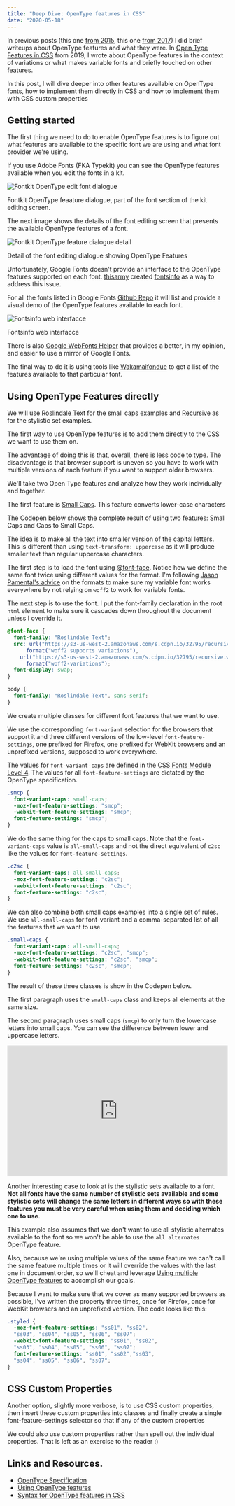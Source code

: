```yaml
---
title: "Deep Dive: OpenType features in CSS"
date: "2020-05-18"
---
```


In previous posts (this one [from 2015](https://publishing-project.rivendellweb.net/open-type-features/), this one [from 2017](https://publishing-project.rivendellweb.net/opentype-features-in-css/)) I did brief writeups about OpenType features and what they were. In [Open Type Features in CSS](https://publishing-project.rivendellweb.net/open-type-features-in-css/) from 2019, I wrote about OpenType features in the context of variations or what makes variable fonts and briefly touched on other features.

In this post, I will dive deeper into other features available on OpenType fonts, how to implement them directly in CSS and how to implement them with CSS custom properties

## Getting started

The first thing we need to do to enable OpenType features is to figure out what features are available to the specific font we are using and what font provider we're using.

If you use Adobe Fonts (FKA Typekit) you can see the OpenType features available when you edit the fonts in a kit.

![Fontkit OpenType edit font dialogue](https://publishing-project.rivendellweb.net/wp-content/uploads/2020/05/webkit-font-editing-dialogue.png)

Fontkit OpenType feaature dialogue, part of the font section of the kit editing screen.

The next image shows the details of the font editing screen that presents the available OpenType features of a font.

![Fontkit OpenType feature dialogue detail](https://publishing-project.rivendellweb.net/wp-content/uploads/2020/05/fontkit-font-features.png)

Detail of the font editing dialogue showing OpenType Features

Unfortunately, Google Fonts doesn't provide an interface to the OpenType features supported on each font. [thisarmy](https://thisarmy.com/fonts/) created [fontsinfo](https://code.thisarmy.com/fontsinfo/) as a way to address this issue.

For all the fonts listed in Google Fonts [Github Repo](https://github.com/google/fonts/) it will list and provide a visual demo of the OpenType features available to each font.

![Fontsinfo web interfacce](https://publishing-project.rivendellweb.net/wp-content/uploads/2020/05/fontsinfo-screenshot.png)

Fontsinfo web interfacce

There is also [Google WebFonts Helper](https://google-webfonts-helper.herokuapp.com/fonts) that provides a better, in my opinion, and easier to use a mirror of Google Fonts.

The final way to do it is using tools like [Wakamaifondue](https://wakamaifondue.com/) to get a list of the features available to that particular font.

## Using OpenType Features directly

We will use [Roslindale Text](https://djr.com/notes/roslindale-text-font-of-the-month/) for the small caps examples and [Recursive](http://recursive.design/) as for the stylistic set examples.

The first way to use OpenType features is to add them directly to the CSS we want to use them on.

The advantage of doing this is that, overall, there is less code to type. The disadvantage is that browser support is uneven so you have to work with multiple versions of each feature if you want to support older browsers.

We'll take two Open Type features and analyze how they work individually and together.

The first feature is [Small Caps](https://docs.microsoft.com/en-us/typography/opentype/spec/features_pt#tag-smcp). This feature converts lower-case characters

The Codepen below shows the complete result of using two features: Small Caps and Caps to Small Caps.

The idea is to make all the text into smaller version of the capital letters. This is different than using `text-transform: uppercase` as it will produce smaller text than regular uppercase characters.

The first step is to load the font using [@font-face](https://www.w3.org/TR/css-fonts-4/#font-face-rule). Notice how we define the same font twice using different values for the format. I'm following [Jason Pamental's advice](https://rwt.io/typography-tips/variable-fonts-what-web-authors-need-know) on the formats to make sure my variable font works everywhere by not relying on `woff2` to work for variable fonts.

The next step is to use the font. I put the font-family declaration in the root `html` element to make sure it cascades down throughout the document unless I override it.

```css
@font-face {
  font-family: "Roslindale Text";
  src: url("https://s3-us-west-2.amazonaws.com/s.cdpn.io/32795/recursive.woff2")
      format("woff2 supports variations"),
    url("https://s3-us-west-2.amazonaws.com/s.cdpn.io/32795/recursive.woff2")
      format("woff2-variations");
  font-display: swap;
}

body {
  font-family: "Roslindale Text", sans-serif;
}
```

We create multiple classes for different font features that we want to use.

We use the corresponding `font-variant` selection for the browsers that support it and three different versions of the low-level `font-feature-settings`, one prefixed for Firefox, one prefixed for WebKit browsers and an unprefixed versions, supposed to work everywhere.

The values for `font-variant-caps` are defined in the [CSS Fonts Module Level 4](https://www.w3.org/TR/css-fonts-4/). The values for all `font-feature-settings` are dictated by the OpenType specification.

```css
.smcp {
  font-variant-caps: small-caps;
  -moz-font-feature-settings: "smcp";
  -webkit-font-feature-settings: "smcp";
  font-feature-settings: "smcp";
}
```

We do the same thing for the caps to small caps. Note that the `font-variant-caps` value is `all-small-caps` and not the direct equivalent of `c2sc` like the values for `font-feature-settings`.

```css
.c2sc {
  font-variant-caps: all-small-caps;
  -moz-font-feature-settings: "c2sc";
  -webkit-font-feature-settings: "c2sc";
  font-feature-settings: "c2sc";
}
```

We can also combine both small caps examples into a single set of rules. We use `all-small-caps` for font-variant and a comma-separated list of all the features that we want to use.

```css
.small-caps {
  font-variant-caps: all-small-caps;
  -moz-font-feature-settings: "c2sc", "smcp";
  -webkit-font-feature-settings: "c2sc", "smcp";
  font-feature-settings: "c2sc", "smcp";
}
```

The result of these three classes is show in the Codepen below.

The first paragraph uses the `small-caps` class and keeps all elements at the same size.

The second paragraph uses small caps (`smcp`) to only turn the lowercase letters into small caps. You can see the difference between lower and uppercase letters.

<iframe height="300" style="width: 100%;" scrolling="no" title="OpenType Features Test" src="https://codepen.io/caraya/embed/preview/NWGBJXa?height=300&amp;theme-id=2039&amp;default-tab=result&amp;editable=true" frameborder="no" allowtransparency="true" allowfullscreen="true">See the Pen <a href='https://codepen.io/caraya/pen/NWGBJXa'>OpenType Features Test</a> by Carlos Araya (<a href='https://codepen.io/caraya'>@caraya</a>) on <a href='https://codepen.io'>CodePen</a>. </iframe>

Another interesting case to look at is the stylistic sets available to a font. **Not all fonts have the same number of stylistic sets available and some stylistic sets will change the same letters in different ways so with these features you must be very careful when using them and deciding which one to use**.

This example also assumes that we don't want to use all stylistic alternates available to the font so we won't be able to use the `all alternates` OpenType feature.

Also, because we're using multiple values of the same feature we can't call the same feature multiple times or it will override the values with the last one in document order, so we'll cheat and leverage [Using multiple OpenType features](https://helpx.adobe.com/fonts/using/use-open-type-features.html#multiple) to accomplish our goals.

Because I want to make sure that we cover as many supported browsers as possible, I've written the property three times, once for Firefox, once for WebKit browsers and an unprefixed version. The code looks like this:

```css
.styled {
  -moz-font-feature-settings: "ss01", "ss02", 
  "ss03", "ss04", "ss05", "ss06", "ss07";
  -webkit-font-feature-settings: "ss01", "ss02", 
  "ss03", "ss04", "ss05", "ss06", "ss07";
  font-feature-settings: "ss01", "ss02","ss03", 
  "ss04", "ss05", "ss06", "ss07";
}
```

## CSS Custom Properties

Another option, slightly more verbose, is to use CSS custom properties, then insert these custom properties into classes and finally create a single font-feature-settings selector so that if any of the custom properties

We could also use custom properties rather than spell out the individual properties. That is left as an exercise to the reader :)

## Links and Resources.

- [OpenType Specification](https://docs.microsoft.com/en-us/typography/opentype/spec/)
- [Using OpenType features](https://helpx.adobe.com/fonts/using/use-open-type-features.html)
- [Syntax for OpenType features in CSS](https://helpx.adobe.com/fonts/using/open-type-syntax.html)
